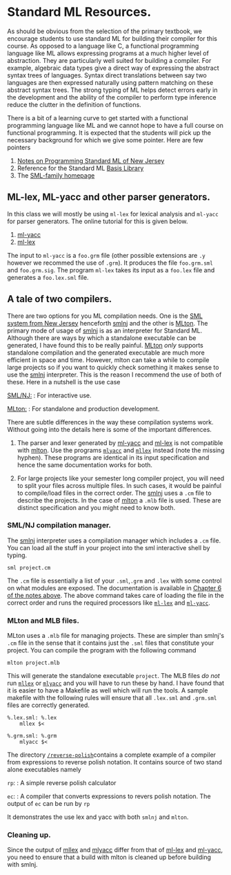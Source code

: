 # Standard ML Resources.

As should be obvious from the selection of the primary textbook, we
encourage students to use standard ML for building their compiler for
this course. As opposed to a language like C, a functional programming
language like ML allows expressing programs at a much higher level of
abstraction.  They are particularly well suited for building a
compiler. For example, algebraic data types give a direct way of
expressing the abstract syntax trees of languages. Syntax direct
translations between say two languages are then expressed naturally
using pattern matching on these abstract syntax trees. The strong
typing of ML helps detect errors early in the development and the
ability of the compiler to perform type inference reduce the clutter
in the definition of functions.

There is a bit of a learning curve to get started with a functional
programming language like ML and we cannot hope to have a full course
on functional programming. It is expected that the students will pick
up the necessary background for which we give some pointer. Here are
few pointers


1. [Notes on Programming Standard ML of New Jersey][ml-notes]
2. Reference for the Standard ML [Basis Library][basis-lib]
3. The [SML-family homepage](http://sml-family.org)


## ML-lex, ML-yacc and other parser generators.

In this class we will mostly be using `ml-lex` for lexical analysis and
`ml-yacc` for parser generators. The online tutorial for this is given below.

1. [ml-yacc][ml-yacc]
2. [ml-lex][ml-lex]


The input to `ml-yacc` is a `foo.grm` file (other possible extensions
are `.y` however we recommed the use of `.grm`). It produces the file
`foo.grm.sml` and `foo.grm.sig`. The program `ml-lex` takes its input
as a `foo.lex` file and generates a `foo.lex.sml` file.

## A tale of two compilers.

There are two options for you ML compilation needs. One is the
[SML system from New Jersey][smlnj] henceforth [smlnj] and the other
is [MLton][mlton]. The primary mode of usage of [smlnj] is as an
interpreter for Standard ML. Although there are ways by which a
standalone executable can be generated, I have found this to be really
painful. [MLton] *only* supports standalone compilation and the
generated executable are much more efficient in space and
time. However, mlton can take a while to compile large projects so if
you want to quickly check something it makes sense to use the [smlnj]
interpreter. This is the reason I recommend the use of both of
these. Here in a nutshell is the use case

[SML/NJ:][smlnj]
:   For interactive use.

[MLton:][mlton]
:   For standalone and production development.

There are subtle differences in the way these compilation systems work.
Without going into the details here is some of the important differences.

1. The parser and lexer generated by [ml-yacc][ml-yacc] and
   [ml-lex][ml-lex] is not compatible with [mlton]. Use the programs
   [`mlyacc`][mlyacc] and [`mllex`][mllex] instead (note the missing
   hyphen). These programs are identical in its input specification
   and hence the same documentation works for both.

2. For large projects like your semester long compiler project, you
   will need to split your files across multiple files. In such cases,
   it would be painful to compile/load files in the correct order. The
   [smlnj] uses a `.cm` file to describe the projects.  In the case of
   [mlton] a `.mlb` file is used. These are distinct specification and
   you might need to know both.

### SML/NJ compilation manager.

The [smlnj] interpreter uses a compilation manager which includes a
`.cm` file. You can load all the stuff in your project into the sml
interactive shell by typing.

```
sml project.cm
```

The `.cm` file is essentially a list of your `.sml`,`.grm` and `.lex`
with some control on what modules are exposed. The documentation is
available in [Chapter 6 of the notes above][ml-notes]. The above
command takes care of loading the file in the correct order and runs
the required processors like [`ml-lex`][ml-lex] and
[`ml-yacc`][ml-yacc].

### MLton and MLB files.

MLton uses a `.mlb` file for managing projects. These are simpler than
smlnj's `.cm` file in the sense that it contains just the `.sml` files
that constitute your project. You can compile the program with the following
command

```
mlton project.mlb
```

This will generate the standalone executable `project`. The MLB files
_do not_ run [`mllex`][mllex] or [`mlyacc`][mlyacc] and you will have
to run these by hand. I have found that it is easier to have a
Makefile as well which will run the tools. A sample makefile with the
following rules will ensure that all `.lex.sml` and `.grm.sml` files
are correctly generated.

```
%.lex.sml: %.lex
	mllex $<

%.grm.sml: %.grm
	mlyacc $<

```

The directory [`/reverse-polish`][reverse-polish]contains a complete
example of a compiler from expressions to reverse polish notation. It
contains source of two stand alone executables namely

`rp`:
:   A simple reverse polish calculator

`ec`:
:   A compiler that converts expressions to revers polish notation. The
    output of `ec` can be run by `rp`

It demonstrates the use lex and yacc with both `smlnj` and `mlton`.

### Cleaning up.

Since the output of [mllex] and [mlyacc] differ from that of [ml-lex]
and [ml-yacc], you need to ensure that a build with mlton is cleaned
up before building with smlnj.

[smlnj]: <http://www.smlnj.org/>
[mlton]: <http://www.mlton.org/>
[mlyacc]: <http://mlton.org/MLYacc>
[mllex]: <http://mlton.org/MLLex>
[ml-yacc]:<http://www.smlnj.org/doc/ML-Yacc/>
[ml-lex]: <http://www.smlnj.org/doc/ML-Lex/manual.html>
[modern]: <https://www.cs.princeton.edu/~appel/modern/ml/>
[appel]: <https://www.cs.princeton.edu/~appel>
[debian]: <https://www.debian.org>
[ml-notes]: <http://www.cs.cornell.edu/riccardo/prog-smlnj/notes-011001.pdf>
[basis-lib]: <http://sml-family.org/Basis/>
[reverse-polish]: <http://bitbucket.org/piyush-kurur/compilers/src/master/reverse-polish/>
